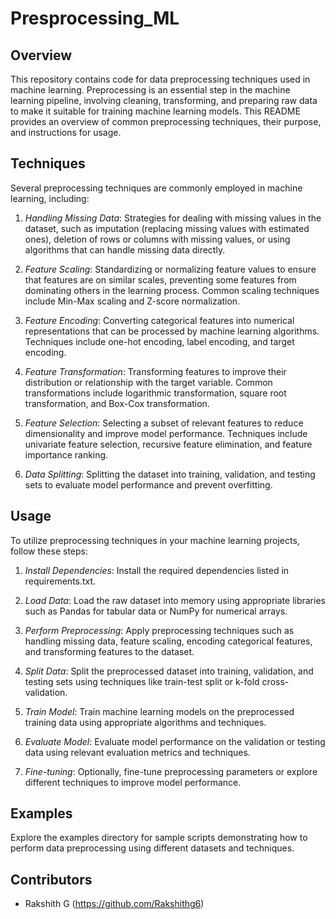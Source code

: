 # Presprocessing_ML

## Overview
This repository contains code for data preprocessing techniques used in machine learning. Preprocessing is an essential step in the machine learning pipeline, involving cleaning, transforming, and preparing raw data to make it suitable for training machine learning models. This README provides an overview of common preprocessing techniques, their purpose, and instructions for usage.

## Techniques
Several preprocessing techniques are commonly employed in machine learning, including:

1. *Handling Missing Data*: Strategies for dealing with missing values in the dataset, such as imputation (replacing missing values with estimated ones), deletion of rows or columns with missing values, or using algorithms that can handle missing data directly.

2. *Feature Scaling*: Standardizing or normalizing feature values to ensure that features are on similar scales, preventing some features from dominating others in the learning process. Common scaling techniques include Min-Max scaling and Z-score normalization.

3. *Feature Encoding*: Converting categorical features into numerical representations that can be processed by machine learning algorithms. Techniques include one-hot encoding, label encoding, and target encoding.

4. *Feature Transformation*: Transforming features to improve their distribution or relationship with the target variable. Common transformations include logarithmic transformation, square root transformation, and Box-Cox transformation.

5. *Feature Selection*: Selecting a subset of relevant features to reduce dimensionality and improve model performance. Techniques include univariate feature selection, recursive feature elimination, and feature importance ranking.

6. *Data Splitting*: Splitting the dataset into training, validation, and testing sets to evaluate model performance and prevent overfitting.

## Usage
To utilize preprocessing techniques in your machine learning projects, follow these steps:

1. *Install Dependencies*: Install the required dependencies listed in requirements.txt.

2. *Load Data*: Load the raw dataset into memory using appropriate libraries such as Pandas for tabular data or NumPy for numerical arrays.

3. *Perform Preprocessing*: Apply preprocessing techniques such as handling missing data, feature scaling, encoding categorical features, and transforming features to the dataset.

4. *Split Data*: Split the preprocessed dataset into training, validation, and testing sets using techniques like train-test split or k-fold cross-validation.

5. *Train Model*: Train machine learning models on the preprocessed training data using appropriate algorithms and techniques.

6. *Evaluate Model*: Evaluate model performance on the validation or testing data using relevant evaluation metrics and techniques.

7. *Fine-tuning*: Optionally, fine-tune preprocessing parameters or explore different techniques to improve model performance.

## Examples
Explore the examples directory for sample scripts demonstrating how to perform data preprocessing using different datasets and techniques.

## Contributors
- Rakshith G (https://github.com/Rakshithg6)
